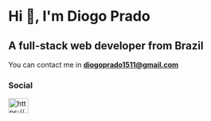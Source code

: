<h1>Hi 👋, I'm Diogo Prado</h1>
<h2>A full-stack web developer from Brazil</h2>

 You can contact me in **diogoprado1511@gmail.com**

<h3 align="left">Social</h3>
<p align="left">
<a href="https://linkedin.com/in/https://www.linkedin.com/in/prado-diogo/" target="blank"><img align="center" src="https://raw.githubusercontent.com/rahuldkjain/github-profile-readme-generator/master/src/images/icons/Social/linked-in-alt.svg" alt="https://www.linkedin.com/in/prado-diogo/" height="30" width="40" /></a>
</p>
